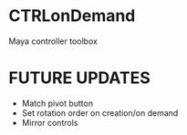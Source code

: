 # CTRLonDemand
Maya controller toolbox

# FUTURE UPDATES #
- Match pivot button
- Set rotation order on creation/on demand
- Mirror controls
